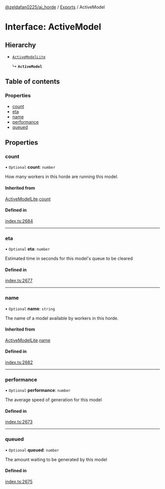 [@zeldafan0225/ai_horde](../README.md) / [Exports](../modules.md) / ActiveModel

# Interface: ActiveModel

## Hierarchy

- [`ActiveModelLite`](ActiveModelLite.md)

  ↳ **`ActiveModel`**

## Table of contents

### Properties

- [count](ActiveModel.md#count)
- [eta](ActiveModel.md#eta)
- [name](ActiveModel.md#name)
- [performance](ActiveModel.md#performance)
- [queued](ActiveModel.md#queued)

## Properties

### count

• `Optional` **count**: `number`

How many workers in this horde are running this model.

#### Inherited from

[ActiveModelLite](ActiveModelLite.md).[count](ActiveModelLite.md#count)

#### Defined in

[index.ts:2684](https://github.com/ZeldaFan0225/ai_horde/blob/3212b20/index.ts#L2684)

___

### eta

• `Optional` **eta**: `number`

Estimated time in seconds for this model's queue to be cleared

#### Defined in

[index.ts:2677](https://github.com/ZeldaFan0225/ai_horde/blob/3212b20/index.ts#L2677)

___

### name

• `Optional` **name**: `string`

The name of a model available by workers in this horde.

#### Inherited from

[ActiveModelLite](ActiveModelLite.md).[name](ActiveModelLite.md#name)

#### Defined in

[index.ts:2682](https://github.com/ZeldaFan0225/ai_horde/blob/3212b20/index.ts#L2682)

___

### performance

• `Optional` **performance**: `number`

The average speed of generation for this model

#### Defined in

[index.ts:2673](https://github.com/ZeldaFan0225/ai_horde/blob/3212b20/index.ts#L2673)

___

### queued

• `Optional` **queued**: `number`

The amount waiting to be generated by this model

#### Defined in

[index.ts:2675](https://github.com/ZeldaFan0225/ai_horde/blob/3212b20/index.ts#L2675)
